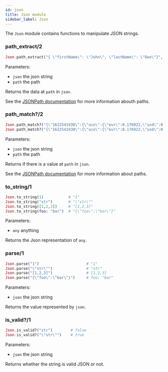 ```yaml
---
id: json
title: Json module
sidebar_label: Json
---
```


The `Json` module contains functions to manipulate JSON strings.

### path_extract/2

```elixir
Json.path_extract("{ \"firstName\": \"John\", \"lastName\": \"Doe\"}", "$.firstName") # "John"
```

Parameters:

- `json` the json string
- `path` the path

Returns the data at `path` in `json`.

See the [JSONPath documentation](https://goessner.net/articles/JsonPath/) for more information abouth paths.

### path_match?/2

```elixir
Json.path_match?("{\"1622541930\":{\"uco\":{\"eur\":0.176922,\"usd\":0.21642}}}", "$.*.uco.usd") # true
Json.path_match?("{\"1622541930\":{\"uco\":{\"eur\":0.176922,\"usd\":0.21642}}}", "$.*.uco.aud") # false
```

Parameters:

- `json` the json string
- `path` the path

Returns if there is a value at `path` in `json`.

See the [JSONPath documentation](https://goessner.net/articles/JsonPath/) for more information about paths.

### to_string/1

```elixir
Json.to_string(1)           # "1"
Json.to_string("str")       # "\"str\""
Json.to_string([1,2,3])     # "[1,2,3]"
Json.to_string(foo: "bar")  # "{\"foo\":\"bar\"}"
```

Parameters:

- `any` anything

Returns the Json representation of `any`.

### parse/1

```elixir
Json.parse("1")                     # "1"
Json.parse("\"str\"")               # "str"
Json.parse("[1,2,3]")               # [1,2,3]
Json.parse("{\"foo\":\"bar\"}")     # foo: "bar"
```

Parameters:

- `json` the json string

Returns the value represented by `json`.

### is_valid?/1

```elixir
Json.is_valid?("str")        # false
Json.is_valid?("\"str\"")    # true
```

Parameters:

- `json` the json string

Returns whether the string is valid JSON or not.
